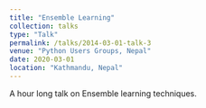 ```yaml
---
title: "Ensemble Learning"
collection: talks
type: "Talk"
permalink: /talks/2014-03-01-talk-3
venue: "Python Users Groups, Nepal"
date: 2020-03-01
location: "Kathmandu, Nepal"
---
```


A hour long talk on Ensemble learning techniques.
